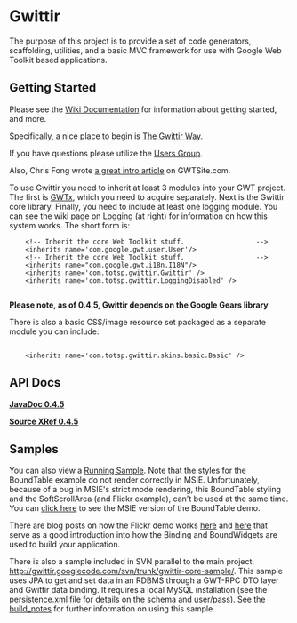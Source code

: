 # Gwittir #
The purpose of this project is to provide a set of code generators, scaffolding, utilities, and a basic MVC framework for use with Google Web Toolkit based applications.

## Getting Started ##
Please see the [Wiki Documentation](http://code.google.com/p/gwittir/w/list) for information about getting started, and more.

Specifically, a nice place to begin is [The Gwittir Way](http://code.google.com/p/gwittir/wiki/TheGwittirWay).

If you have questions please utilize the [Users Group](http://groups.google.com/group/gwittir-users).

Also, Chris Fong wrote [a great intro article](http://www.gwtsite.com/exploring-data-binding-with-gwittir) on GWTSite.com.

To use Gwittir you need to inherit at least 3 modules into your GWT project. The first is [GWTx](http://code.google.com/p/gwtx), which you need to acquire separately. Next is the Gwittir core library. Finally, you need to include at least one logging module. You can see the wiki page on Logging (at right) for information on how this system works. The  short form is:

```
    <!-- Inherit the core Web Toolkit stuff.                  -->
    <inherits name='com.google.gwt.user.User'/>
    <!-- Inherit the core Web Toolkit stuff.                  -->
    <inherits name="com.google.gwt.i18n.I18N"/>
    <inherits name='com.totsp.gwittir.Gwittir' />
    <inherits name='com.totsp.gwittir.LoggingDisabled' />
    
```

**Please note, as of 0.4.5, Gwittir depends on the Google Gears library**

There is also a basic CSS/image resource set packaged as a separate module you can include:
```

    <inherits name='com.totsp.gwittir.skins.basic.Basic' />
```

## API Docs ##

**[JavaDoc 0.4.5](http://gwittir.googlecode.com/svn/sites/gwittir-core/0.4.5/apidocs/index.html)**

**[Source XRef 0.4.5](http://gwittir.googlecode.com/svn/sites/gwittir-core/0.4.5/xref/index.html)**

## Samples ##
You can also view a [Running Sample](http://gwittir.appspot.com). Note that the styles for the BoundTable example do not render correctly in MSIE. Unfortunately, because of a bug in MSIE's strict mode rendering, this BoundTable styling and the SoftScrollArea (and Flickr example), can't be used at the same time. You can [click here](http://gwittir.appspot.com/Example/index_strict.html) to see the MSIE version of the BoundTable demo.

There are blog posts on how the Flickr demo works [here](http://www.screaming-penguin.com/node/7325) and [here](http://www.screaming-penguin.com/node/7326) that serve as a good introduction into how the Binding and BoundWidgets are used to build your application.

There is also a sample included in SVN parallel to the main project:
http://gwittir.googlecode.com/svn/trunk/gwittir-core-sample/. This sample uses JPA to get and set data in an RDBMS through a GWT-RPC DTO layer and Gwittir data binding. It requires a local MySQL installation (see the [persistence.xml file](http://gwittir.googlecode.com/svn/trunk/gwittir-core-sample/src/main/resources/META-INF/persistence.xml) for details on the schema and user/pass). See the [build\_notes](http://gwittir.googlecode.com/svn/trunk/gwittir-core-sample/doc/build_notes.txt) for further information on using this sample.